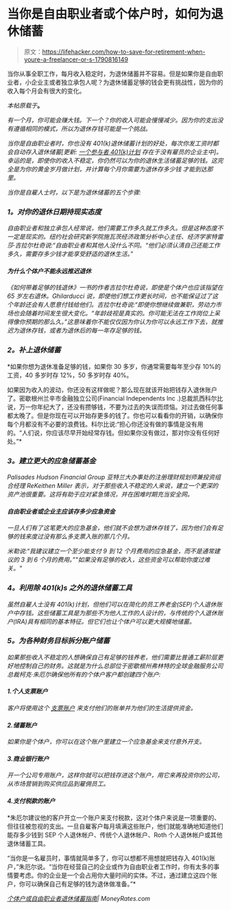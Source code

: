# 当你是自由职业者或个体户时，如何为退休储蓄

> 原文：<https://lifehacker.com/how-to-save-for-retirement-when-youre-a-freelancer-or-s-1790816149>

当你从事全职工作，每月收入稳定时，为退休储蓄并不容易。但是如果你是自由职业者，小企业主或者独立承包人呢？为退休储蓄足够的钱会更有挑战性，因为你的收入每个月会有很大的变化。



*本帖原载于*[](http://www.money-rates.com/personal-finance/save-retirement-self-employed-freelance.html)**。**

*有一个月，你可能会赚大钱。下一个？你的收入可能会慢慢减少。因为你的支出没有遵循相同的模式，所以为退休存钱可能是一个挑战。*

*当你是自由职业者时，你也没有 401(k)退休储蓄计划的好处，每次你发工资时都会自动存入退休储蓄[更新: [一个参与者 401(k)计划](https://www.irs.gov/retirement-plans/one-participant-401k-plans) 存在于没有雇员的企业主中]。幸运的是，即使你的收入不稳定，你仍然可以为你的退休生活储蓄足够的钱。这完全是为你的黄金岁月做计划，并计算每个月你需要为退休存多少钱 才能到达那里。*

*当你是自雇人士时，以下是为退休储蓄的五个步骤:*

### ***1。对你的退休日期持现实态度***

*自由职业者和独立承包人经常说，他们需要工作多久就工作多久。但是这种态度不一定是现实的。纽约社会研究新学院施瓦茨经济政策分析中心主任、经济学家特雷莎·吉拉尔杜奇说:“自由职业者和其他人没什么不同。“他们必须认清自己还能工作多久，需要存多少钱才能享受舒适的退休生活。”*

#### *为什么个体户不能永远推迟退休*

*《如何带着足够的钱退休》一书的作者吉拉尔杜奇说，即使是个体户也应该指望在 65 岁左右退休。Ghilarducci 说，即使他们想工作更长时间，也不能保证过了这个年龄还会有人愿意付钱给他们。吉拉尔杜奇说:“即使你想继续做兼职，劳动力市场也会随着时间发生很大变化。“年龄歧视是真实的。你可能无法在工作岗位上呆得像你预期的那么久。”这意味着你不能仅仅因为你认为你可以永远工作下去，就推迟为退休存钱，或者为退休后的每一年存足够的钱。*

### ***2。补上退休储蓄***

*如果你想为退休准备足够的钱，如果你 30 多岁，你通常需要每年至少存 10%的工资，40 多岁时存 12%，50 多岁时存 40%。

如果因为收入的波动，你还没有这样做呢？那么现在就该开始把钱存入退休账户了。密歇根州兰辛市金融独立公司(Financial Independents Inc .)总裁凯西科尔比说，万一你年纪大了，还没有攒够钱，不要为过去的失误而烦恼。对过去做任何事都太晚了。但是你现在可以开始存更多的钱了。你也可以看看你的开销，以确保你每个月都没有不必要的浪费钱。科尔比说:“担心你还没有做的事情是没有用的。“人们说，你应该尽早开始经常存钱。但如果你没有做过，那对你没有任何好处。”*

### ***3。建立更大的应急储蓄基金***

*Palisades Hudson Financial Group 亚特兰大办事处的注册理财规划师兼投资组合经理 ReKeithen Miller 表示，对于那些收入不稳定的人来说，建立一个更深的资产池很重要。这将有助于应对紧急情况，并在困难时期充当安全网。*

#### *自由职业者或企业主应该存多少应急资金*

*一旦人们有了这笔更大的应急基金，他们就不会想为退休存钱了，因为他们会有足够的钱来度过没有那么多支票入账的那几个月。*

*米勒说:“我建议建立一个至少能支付 9 到 12 个月费用的应急基金，而不是通常建议的 3 到 6 个月的费用。”"如果没有足够的收入，这些资金可以帮助你度过难关。"*

### ***4。利用除 401(k)s** 之外的退休储蓄工具*

*虽然自雇人士没有 401(k)计划，但他们可以在简化的员工养老金(SEP)个人退休账户中存钱。这些储蓄工具是为那些不为他人工作的人设计的，与传统的个人退休账户(IRA)具有相同的基本特征。但它们也让个体户可以更大规模地储蓄。*

### ***5。为各种财务目标拆分账户储蓄***

*如果那些收入不稳定的人想确保自己有足够的钱养老，他们需要比普通工薪阶层更好地控制自己的财务。这就是为什么总部位于密歇根州弗林特的全球金融服务公司总裁柯克·朱厄尔确保他所有的个体户客户都创建四个账户:*

#### *1.个人支票账户*

*客户将使用这个 [支票账户](http://www.money-rates.com/checking.htm) 来支付他们的账单并为他们的生活提供资金。*

#### *2.储蓄账户*

*如果你是个体户，你可以在这个账户里建立一个应急基金来支付意外开支。*

#### *3.商业银行账户*

*开一个公司专用账户，这样你就可以把钱存进这个账户，用它来再投资你的公司，从市场营销到购买供应品到雇佣员工。*

#### *4.支付税款的账户*

*朱厄尔建议他的客户开立一个账户来支付税款，这对个体户来说是一项重要的、但往往被忽视的支出。一旦自雇客户每月填满这些账户，他们就能准确地知道他们能存多少钱到 SEP 个人退休帐户、传统个人退休帐户、Roth 个人退休帐户或其他退休储蓄工具。

“当你是一名雇员时，事情就简单多了，你可以想都不用想就把钱存入 401(k)账户，”朱厄尔说。“当你在经营自己的企业或作为自由职业者工作时，你有太多的事情要考虑。你的企业是一个会占用你大量时间的实体。不过，通过建立这四个账户，你可以确保自己有足够的钱为退休做准备。”*

*[个体户或自由职业者退休储蓄指南](http://www.money-rates.com/personal-finance/save-retirement-self-employed-freelance.html)| MoneyRates.com*